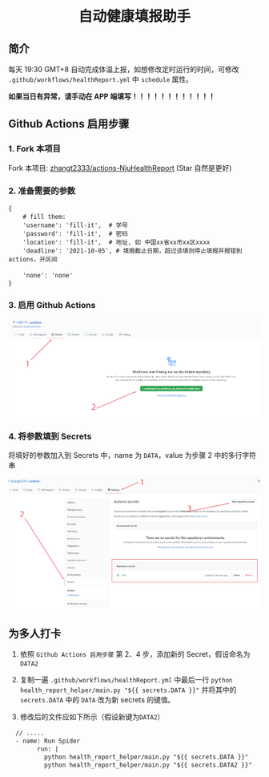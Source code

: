 <div align="center">
<h1 align="center">自动健康填报助手</h1>
</div>

## 简介

每天 19:30 GMT+8 自动完成体温上报，如想修改定时运行的时间，可修改 `.github/workflows/healthReport.yml` 中 `schedule` 属性。

**如果当日有异常，请手动在 APP 端填写！！！！！！！！！！！！**

## Github Actions 启用步骤

### 1. Fork 本项目

Fork 本项目: [zhangt2333/actions-NjuHealthReport](https://github.com/zhangt2333/actions-NjuHealthReport) (Star 自然是更好)

### 2. 准备需要的参数

```
{
    # fill them:
    'username': 'fill-it',  # 学号
    'password': 'fill-it',  # 密码
    'location': 'fill-it',  # 地址, 如 中国xx省xx市xx区xxxx
    'deadline': '2021-10-05', # 填报截止日期，超过该填则停止填报并报错到 actions，开区间

    'none': 'none'
}
```

### 3. 启用 Github Actions

![image-20210216140844300](README/image-20210216140844300.png)

### 4. 将参数填到 Secrets

将填好的参数加入到 Secrets 中，name 为 `DATA`，value 为步骤 2 中的多行字符串

![image-20210216140557947](README/image-20210216140557947.png)

## 为多人打卡

1. 依照 `Github Actions 启用步骤` 第 2、4 步，添加新的 Secret，假设命名为 `DATA2`  

2. 复制一遍 `.github/workflows/healthReport.yml` 中最后一行 `python health_report_helper/main.py "${{ secrets.DATA }}"` 并将其中的 `secrets.DATA` 中的 `DATA` 改为新 secrets 的键值。

3. 修改后的文件应如下所示（假设新键为`DATA2`）

```
  // .....
  - name: Run Spider
        run: |
          python health_report_helper/main.py "${{ secrets.DATA }}"
          python health_report_helper/main.py "${{ secrets.DATA2 }}"
```

